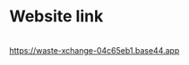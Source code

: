 <h1>Website link </h1>  <br>
<a href="https://waste-xchange-04c65eb1.base44.app">https://waste-xchange-04c65eb1.base44.app</a>
